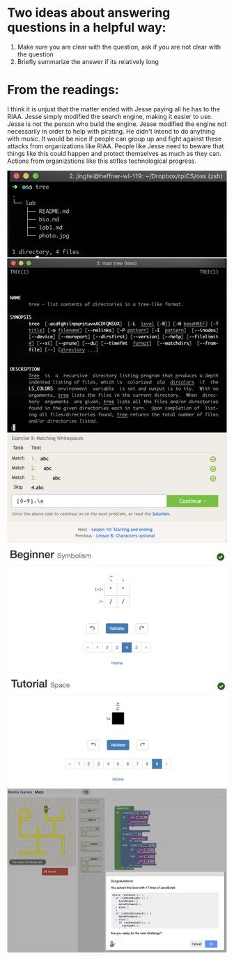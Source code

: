 # Two ideas about answering questions in a helpful way:
1. Make sure you are clear with the question, ask if you are not clear with the question
2. Briefly summarize the answer if its relatively long

# From the readings:
I think it is unjust that the matter ended with Jesse paying all he has to the RIAA. Jesse simply modified the search engine, making it easier to use. Jesse is not the person who build the engine. Jesse modified the engine not necessarily in order to help with pirating. He didn't intend to do anything with music. It would be nice if people can group up and fight against these attacks from organizations like RIAA. People like Jesse need to beware that things like this could happen and protect themselves as much as they can. Actions from organizations like this stifles technological progress.

![Alt text](resource/lab1_directory.png?raw=true "Title")
![Alt text](resource/lab1_man_tree.png?raw=true "Title")
![Alt text](resource/lab1_regex.png?raw=true "Title")
![Alt text](resource/lab1_beginner.png?raw=true "Title")
![Alt text](resource/lab1_tutorial.png?raw=true "Title")
![Alt text](resource/lab1_blockly.png?raw=true "Title")